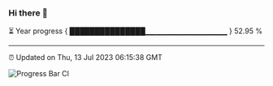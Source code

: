 ### Hi there 👋

⏳ Year progress { ███████████████▁▁▁▁▁▁▁▁▁▁▁▁▁▁▁ } 52.95 %

---

⏰ Updated on Thu, 13 Jul 2023 06:15:38 GMT

![Progress Bar CI](https://github.com/liununu/liununu/workflows/Progress%20Bar%20CI/badge.svg)
